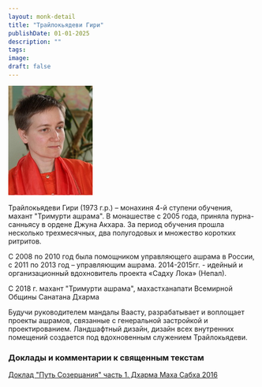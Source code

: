 ```yaml
---
layout: monk-detail
title: "Трайлокьядеви Гири"
publishDate: 01-01-2025
description: ""
tags:
image:
draft: false
---
```


![](/binaries/am/9908.jpg) 

 Трайлокьядеви Гири (1973 г.р.) – монахиня 4-й ступени обучения, махант "Тримурти ашрама". В монашестве с 2005 года, приняла пурна-санньясу в ордене Джуна Акхара. За период обучения прошла несколько трехмесячных, два полугодовых и множество коротких ритритов.

 С 2008 по 2010 год была помощником управляющего ашрама в России, с 2011 по 2013 год – управляющим ашрама. 2014-2015гг. - идейный и организационный вдохновитель проекта «Садху Лока» (Непал). 

 С 2018 г. махант "Тримурти ашрама", махастханапати Всемирной Общины Санатана Дхарма

 Будучи руководителем мандалы Ваасту, разрабатывает и воплощает проекты ашрамов, связанные с генеральной застройкой и проектированием. Ландшафтный дизайн, дизайн всех внутренних помещений создается под вдохновенным служением Трайлокьядеви.

### Доклады и комментарии к священным текстам

  
[Доклад "Путь Созерцания" часть 1\. Дхарма Маха Сабха 2016](https://www.youtube.com/watch?v=9JeTbGbSjcE) 
  
  
